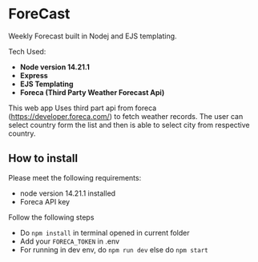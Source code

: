 # ForeCast

Weekly Forecast built in Nodej and EJS templating.

Tech Used:

- **Node version 14.21.1**
- **Express**
- **EJS Templating**
- **Foreca (Third Party Weather Forecast Api)**

This web app Uses third part api from foreca (https://developer.foreca.com/) to fetch weather records. The user can select country form the list and then is able to select city from respective country.

## How to install

Please meet the following requirements:

- node version 14.21.1 installed
- Foreca API key

Follow the following steps

- Do `npm install` in terminal opened in current folder
- Add your `FORECA_TOKEN` in .env
- For running in dev env, do `npm run dev` else do `npm start`
